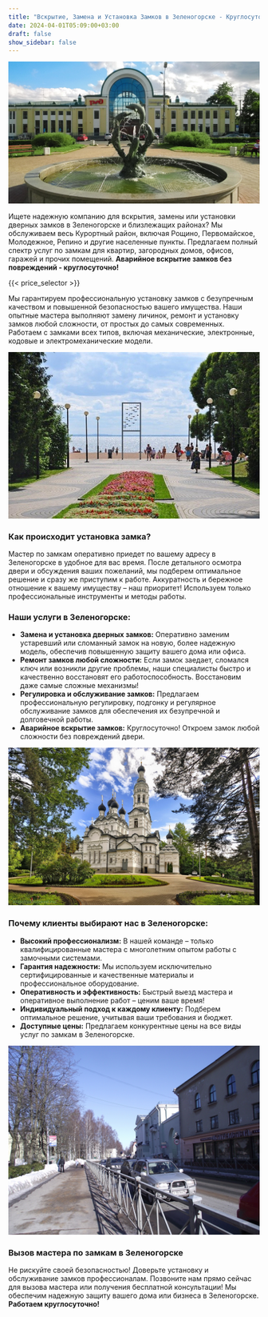 ```yaml
---
title: "Вскрытие, Замена и Установка Замков в Зеленогорске - Круглосуточно!"
date: 2024-04-01T05:09:00+03:00
draft: false
show_sidebar: false
---
```


![Вскрытие и Установка замков в Зеленогорске](Zelenogorsk1.jpg)

Ищете надежную компанию для вскрытия, замены или установки дверных замков в Зеленогорске и близлежащих районах? Мы обслуживаем весь Курортный район, включая Рощино, Первомайское, Молодежное, Репино и другие населенные пункты.  Предлагаем полный спектр услуг по замкам для квартир, загородных домов, офисов, гаражей и прочих помещений.  **Аварийное вскрытие замков без повреждений - круглосуточно!**

{{< price_selector >}}

Мы гарантируем профессиональную установку замков с безупречным качеством и повышенной безопасностью вашего имущества. Наши опытные мастера выполняют замену личинок, ремонт и установку замков любой сложности, от простых до самых современных. Работаем с замками всех типов, включая механические, электронные, кодовые и электромеханические модели.

![Срочный вызов мастера по замкам в Зеленогорске](Zelenogorsk2.jpg)

### Как происходит установка замка?

Мастер по замкам оперативно приедет по вашему адресу в Зеленогорске в удобное для вас время. После детального осмотра двери и обсуждения ваших пожеланий, мы подберем оптимальное решение и сразу же приступим к работе. Аккуратность и бережное отношение к вашему имуществу – наш приоритет! Используем только профессиональные инструменты и методы работы.

### Наши услуги в Зеленогорске:

- **Замена и установка дверных замков:**  Оперативно заменим устаревший или сломанный замок на новую, более надежную модель, обеспечив повышенную защиту вашего дома или офиса.
- **Ремонт замков любой сложности:**  Если замок заедает, сломался ключ или возникли другие проблемы, наши специалисты быстро и качественно восстановят его работоспособность.  Восстановим даже самые сложные механизмы!
- **Регулировка и обслуживание замков:**  Предлагаем профессиональную регулировку, подгонку и регулярное обслуживание замков для обеспечения их безупречной и долговечной работы.
- **Аварийное вскрытие замков:**  Круглосуточно! Откроем замок любой сложности без повреждений двери.

![Ремонт замков в Зеленогорске](Zelenogorsk3.jpg)

### Почему клиенты выбирают нас в Зеленогорске:

- **Высокий профессионализм:**  В нашей команде – только квалифицированные мастера с многолетним опытом работы с замочными системами.
- **Гарантия надежности:**  Мы используем исключительно сертифицированные и качественные материалы и профессиональное оборудование.
- **Оперативность и эффективность:**  Быстрый выезд мастера и оперативное выполнение работ – ценим ваше время!
- **Индивидуальный подход к каждому клиенту:**  Подберем оптимальное решение, учитывая ваши требования и бюджет.
- **Доступные цены:**  Предлагаем конкурентные цены на все виды услуг по замкам в Зеленогорске.

![Мастер по замкам Зеленогорск](Zelenogorsk4.jpg)

###  Вызов мастера по замкам в Зеленогорске

Не рискуйте своей безопасностью!  Доверьте установку и обслуживание замков профессионалам.  Позвоните нам прямо сейчас для вызова мастера или получения бесплатной консультации!  Мы обеспечим надежную защиту вашего дома или бизнеса в Зеленогорске.  **Работаем круглосуточно!**